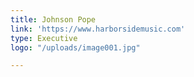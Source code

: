 ```yaml
---
title: Johnson Pope
link: 'https://www.harborsidemusic.com'
type: Executive
logo: "/uploads/image001.jpg"

---
```

